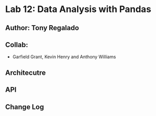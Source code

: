 # Lab 12: Data Analysis with Pandas
## Author: Tony Regalado

## Collab:
- Garfield Grant, Kevin Henry and Anthony Williams

## Architecutre

## API
<!-- Description of each method publicly available to your Stack and Queue-->

## Change Log
